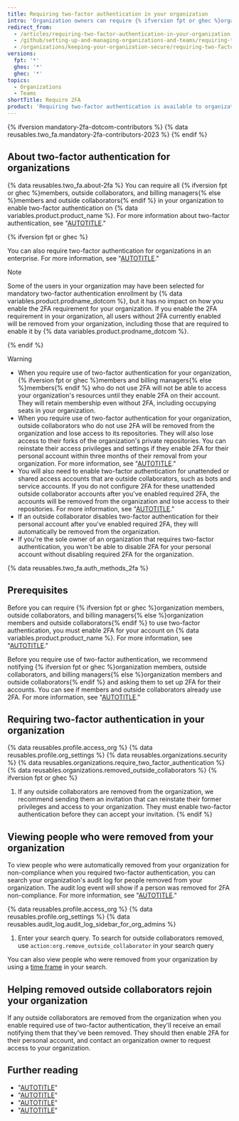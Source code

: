```yaml
---
title: Requiring two-factor authentication in your organization
intro: 'Organization owners can require {% ifversion fpt or ghec %}organization members, outside collaborators, and billing managers{% else %}organization members and outside collaborators{% endif %} to enable two-factor authentication for their personal accounts, making it harder for malicious actors to access an organization''s repositories and settings.'
redirect_from:
  - /articles/requiring-two-factor-authentication-in-your-organization
  - /github/setting-up-and-managing-organizations-and-teams/requiring-two-factor-authentication-in-your-organization
  - /organizations/keeping-your-organization-secure/requiring-two-factor-authentication-in-your-organization
versions:
  fpt: '*'
  ghes: '*'
  ghec: '*'
topics:
  - Organizations
  - Teams
shortTitle: Require 2FA
product: 'Requiring two-factor authentication is available to organizations on a {% data variables.product.prodname_free_team %} or {% data variables.product.prodname_team %} plan, as well as organizations on {% data variables.product.prodname_ghe_cloud %} or {% data variables.product.prodname_ghe_server %}. With {% data variables.product.prodname_ghe_cloud %}, this feature is unavailable for organizations in an {% data variables.enterprise.prodname_emu_enterprise %}.'
---
```


{% ifversion mandatory-2fa-dotcom-contributors %}
{% data reusables.two_fa.mandatory-2fa-contributors-2023 %}
{% endif %}

## About two-factor authentication for organizations

{% data reusables.two_fa.about-2fa %} You can require all {% ifversion fpt or ghec %}members, outside collaborators, and billing managers{% else %}members and outside collaborators{% endif %} in your organization to enable two-factor authentication on {% data variables.product.product_name %}. For more information about two-factor authentication, see "[AUTOTITLE](/authentication/securing-your-account-with-two-factor-authentication-2fa)."

{% ifversion fpt or ghec %}

You can also require two-factor authentication for organizations in an enterprise. For more information, see "[AUTOTITLE](/admin/policies/enforcing-policies-for-your-enterprise/enforcing-policies-for-security-settings-in-your-enterprise)."

> [!NOTE]
> Some of the users in your organization may have been selected for mandatory two-factor authentication enrollment by {% data variables.product.prodname_dotcom %}, but it has no impact on how you enable the 2FA requirement for your organization. If you enable the 2FA requirement in your organization, all users without 2FA currently enabled will be removed from your organization, including those that are required to enable it by {% data variables.product.prodname_dotcom %}.

{% endif %}

> [!WARNING]
> * When you require use of two-factor authentication for your organization, {% ifversion fpt or ghec %}members and billing managers{% else %}members{% endif %} who do not use 2FA will not be able to access your organization's resources until they enable 2FA on their account. They will retain membership even without 2FA, including occupying seats in your organization.
> * When you require use of two-factor authentication for your organization, outside collaborators who do not use 2FA will be removed from the organization and lose access to its repositories. They will also lose access to their forks of the organization's private repositories. You can reinstate their access privileges and settings if they enable 2FA for their personal account within three months of their removal from your organization. For more information, see "[AUTOTITLE](/organizations/managing-membership-in-your-organization/reinstating-a-former-member-of-your-organization)."
> * You will also need to enable two-factor authentication for unattended or shared access accounts that are outside collaborators, such as bots and service accounts. If you do not configure 2FA for these unattended outside collaborator accounts after you've enabled required 2FA, the accounts will be removed from the organization and lose access to their repositories. For more information, see "[AUTOTITLE](/organizations/keeping-your-organization-secure/managing-two-factor-authentication-for-your-organization/managing-bots-and-service-accounts-with-two-factor-authentication)."
> * If an outside collaborator disables two-factor authentication for their personal account after you've enabled required 2FA, they will automatically be removed from the organization.
> * If you're the sole owner of an organization that requires two-factor authentication, you won't be able to disable 2FA for your personal account without disabling required 2FA for the organization.

{% data reusables.two_fa.auth_methods_2fa %}

## Prerequisites

Before you can require {% ifversion fpt or ghec %}organization members, outside collaborators, and billing managers{% else %}organization members and outside collaborators{% endif %} to use two-factor authentication, you must enable 2FA for your account on {% data variables.product.product_name %}. For more information, see "[AUTOTITLE](/authentication/securing-your-account-with-two-factor-authentication-2fa)."

Before you require use of two-factor authentication, we recommend notifying {% ifversion fpt or ghec %}organization members, outside collaborators, and billing managers{% else %}organization members and outside collaborators{% endif %} and asking them to set up 2FA for their accounts. You can see if members and outside collaborators already use 2FA. For more information, see "[AUTOTITLE](/organizations/keeping-your-organization-secure/managing-two-factor-authentication-for-your-organization/viewing-whether-users-in-your-organization-have-2fa-enabled)."

## Requiring two-factor authentication in your organization

{% data reusables.profile.access_org %}
{% data reusables.profile.org_settings %}
{% data reusables.organizations.security %}
{% data reusables.organizations.require_two_factor_authentication %}
{% data reusables.organizations.removed_outside_collaborators %}
{% ifversion fpt or ghec %}
1. If any outside collaborators are removed from the organization, we recommend sending them an invitation that can reinstate their former privileges and access to your organization. They must enable two-factor authentication before they can accept your invitation.
{% endif %}

## Viewing people who were removed from your organization

To view people who were automatically removed from your organization for non-compliance when you required two-factor authentication, you can search your organization's audit log for people removed from your organization. The audit log event will show if a person was removed for 2FA non-compliance. For more information, see "[AUTOTITLE](/organizations/keeping-your-organization-secure/managing-security-settings-for-your-organization/reviewing-the-audit-log-for-your-organization#accessing-the-audit-log)."

{% data reusables.profile.access_org %}
{% data reusables.profile.org_settings %}
{% data reusables.audit_log.audit_log_sidebar_for_org_admins %}
1. Enter your search query. To search for outside collaborators removed, use `action:org.remove_outside_collaborator` in your search query

 You can also view people who were removed from your organization by using a [time frame](/organizations/keeping-your-organization-secure/managing-security-settings-for-your-organization/reviewing-the-audit-log-for-your-organization#search-based-on-time-of-action) in your search.

## Helping removed outside collaborators rejoin your organization

If any outside collaborators are removed from the organization when you enable required use of two-factor authentication, they'll receive an email notifying them that they've been removed. They should then enable 2FA for their personal account, and contact an organization owner to request access to your organization.

## Further reading

* "[AUTOTITLE](/organizations/keeping-your-organization-secure/managing-two-factor-authentication-for-your-organization/viewing-whether-users-in-your-organization-have-2fa-enabled)"
* "[AUTOTITLE](/authentication/securing-your-account-with-two-factor-authentication-2fa)"
* "[AUTOTITLE](/organizations/managing-membership-in-your-organization/reinstating-a-former-member-of-your-organization)"
* "[AUTOTITLE](/organizations/managing-user-access-to-your-organizations-repositories/managing-outside-collaborators/reinstating-a-former-outside-collaborators-access-to-your-organization)"
